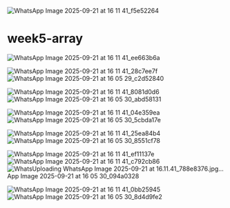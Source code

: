 ![WhatsApp Image 2025-09-21 at 16 11 41_f5e52264](https://github.com/user-attachments/assets/3984afc1-efe0-45ac-8349-727be01bd56c)﻿

# week5-array

![WhatsApp Image 2025-09-21 at 16 11 41_ee663b6a](https://github.com/user-attachments/assets/603126f7-e565-46a3-aa5c-0e2f756c0544)


![WhatsApp Image 2025-09-21 at 16 11 41_28c7ee7f](https://github.com/user-attachments/assets/3d56b512-5b3e-4d9a-b7a7-cbd66e60a021)
![WhatsApp Image 2025-09-21 at 16 05 29_c2d52840](https://github.com/user-attachments/assets/e1f8ad16-c41e-4fa9-aab3-7dc9c68d9bdb)


![WhatsApp Image 2025-09-21 at 16 11 41_8081d0d6](https://github.com/user-attachments/assets/621ea947-1d25-4bbc-81a9-791317be0e1c)
![WhatsApp Image 2025-09-21 at 16 05 30_abd58131](https://github.com/user-attachments/assets/e35e7e0b-453c-4034-b415-a985bd57432b)


![WhatsApp Image 2025-09-21 at 16 11 41_04e359ea](https://github.com/user-attachments/assets/0ed50c3f-c1ff-41a4-b05c-9d71480a4f23)
![WhatsApp Image 2025-09-21 at 16 05 30_5cbda17e](https://github.com/user-attachments/assets/cf16faf0-b048-49b4-84f9-6a4a3af5c3f6)


![WhatsApp Image 2025-09-21 at 16 11 41_25ea84b4](https://github.com/user-attachments/assets/124d7d37-1ffc-4f46-83c6-846a21c6b787)
![WhatsApp Image 2025-09-21 at 16 05 30_8551cf78](https://github.com/user-attachments/assets/f2455358-b001-48f7-9ca0-d80c4d28c30e)


![WhatsApp Image 2025-09-21 at 16 11 41_ef11137e](https://github.com/user-attachments/assets/a231daa8-f5f8-4c54-ad8a-079fc95daab4)
![WhatsApp Image 2025-09-21 at 16 11 41_c792cb86](https://github.com/user-attachments/assets/8a63f7a5-2511-4763-a016-d9b9f3a28a0a)
![Whats![Uploading WhatsApp Image 2025-09-21 at 16.11.41_788e8376.jpg…]()
App Image 2025-09-21 at 16 05 30_094a0328](https://github.com/user-attachments/assets/f4c79c12-c9f8-4b84-bd5a-a3e84ed092cb)


![WhatsApp Image 2025-09-21 at 16 11 41_0bb25945](https://github.com/user-attachments/assets/528e92f4-c9b0-4fba-a3b9-8ef929ef47b5)
![WhatsApp Image 2025-09-21 at 16 05 30_8d4d9fe2](https://github.com/user-attachments/assets/9980b767-7eba-49bf-9419-4bbef2ed9580)




